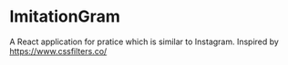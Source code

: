 # ImitationGram

A React application for pratice which is similar to Instagram. Inspired by https://www.cssfilters.co/

